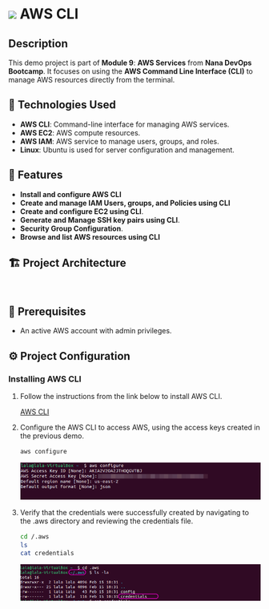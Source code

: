 # <img src="https://github.com/user-attachments/assets/56192d5e-c2a7-4584-8b58-d6c8951e2ae4" width="250" /> AWS CLI

## Description

This demo project is part of **Module 9**: **AWS Services** from **Nana DevOps Bootcamp**. It focuses on using the **AWS Command Line Interface (CLI)** to manage AWS resources directly from the terminal.
<br />


## 🚀 Technologies Used

- **AWS CLI**: Command-line interface for managing AWS services.
- **AWS EC2**: AWS compute resources.
- **AWS IAM**: AWS service to manage users, groups, and roles.
- **Linux**: Ubuntu is used for server configuration and management.

  

## 🎯 Features

- **Install and configure AWS CLI**
- **Create and manage IAM Users, groups, and Policies using CLI**
- **Create and configure EC2 using CLI**.
- **Generate and Manage SSH key pairs using CLI**.
- **Security Group Configuration**.
- **Browse and list AWS resources using CLI**


## 🏗 Project Architecture

<img src=""/>

## 📝  Prerequisites
-  An active AWS account with admin privileges.

## ⚙️ Project Configuration

### Installing AWS CLI
1. Follow the instructions from the link below to install AWS CLI.
   
   [AWS CLI](https://docs.aws.amazon.com/cli/latest/userguide/getting-started-install.html)
   
2. Configure the AWS CLI to access AWS, using the access keys created in the previous demo.

   ```bash
   aws configure
   ```

   <img src="https://github.com/lala-la-flaca/DevOpsBootcamp_7_docker_ECR/blob/main/Img/02%20Configuring%20Credentials%20to%20access%20CLI.png" width=800 />
   
3. Verify that the credentials were successfully created by navigating to the .aws directory and reviewing the credentials file.

   ```bash
   cd /.aws
   ls
   cat credentials
   ```
   
   <img src="https://github.com/lala-la-flaca/DevOpsBootcamp_7_docker_ECR/blob/main/Img/03%20To%20double%20check%20credentials.png" width=800 />
